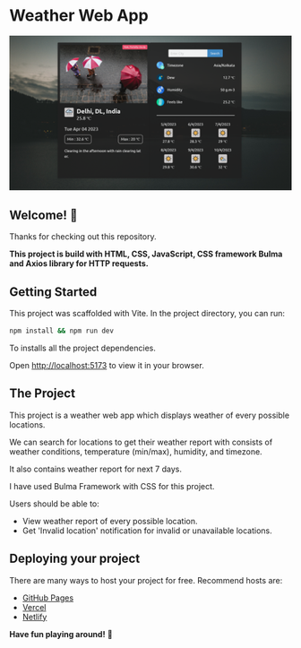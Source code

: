 # Weather Web App

![Design preview for the Weather Web App](public/assets/design/desktop%20design.png)

## Welcome! 👋

Thanks for checking out this repository.

**This project is build with HTML, CSS, JavaScript, CSS framework Bulma and Axios library for HTTP requests.**

## Getting Started

This project was scaffolded with Vite. In the project directory, you can run:

```sh
npm install && npm run dev
```

To installs all the project dependencies.

Open [http://localhost:5173](http://localhost:5173) to view it in your browser.

## The Project

This project is a weather web app which displays weather of every possible locations.

We can search for locations to get their weather report with consists of weather conditions, temperature (min/max), humidity, and timezone.

It also contains weather report for next 7 days.

I have used Bulma Framework with CSS for this project.

Users should be able to:

- View weather report of every possible location.
- Get 'Invalid location' notification for invalid or unavailable locations.

## Deploying your project

There are many ways to host your project for free. Recommend hosts are:

- [GitHub Pages](https://pages.github.com/)
- [Vercel](https://vercel.com/)
- [Netlify](https://www.netlify.com/)

**Have fun playing around!** 🚀
